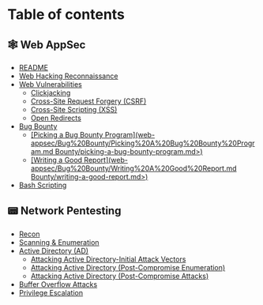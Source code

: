 # Table of contents

## 🕸 Web AppSec

* [README](README.md)
* [Web Hacking Reconnaissance](web-appsec/readme-1.md)
* [Web Vulnerabilities](<web-appsec/Web Vulnerabilities/README.md>)
  * [Clickjacking](<web-appsec/Web Vulnerabilities/clickjacking.md>)
  * [Cross-Site Request Forgery (CSRF)](<web-appsec/Web Vulnerabilities/cross-site-request-forgery-csrf.md>)
  * [Cross-Site Scripting (XSS)](<web-appsec/Web Vulnerabilities/cross-site-scripting-xss.md>)
  * [Open Redirects](<web-appsec/Web Vulnerabilities/open-redirects.md>)
* [Bug Bounty](<web-appsec/Bug Bounty/README.md>)
  * [\[Picking a Bug Bounty Program\](web-appsec/Bug%20Bounty/Picking%20A%20Bug%20Bounty%20Program.md Bounty/picking-a-bug-bounty-program.md>)](web-appsec/bug-bounty/picking-a-bug-bounty-program-web-appsec-bug-20bounty-picking-20a-20bug-20bounty-20program.md-bounty.md)
  * [\[Writing a Good Report\](web-appsec/Bug%20Bounty/Writing%20A%20Good%20Report.md Bounty/writing-a-good-report.md>)](web-appsec/bug-bounty/writing-a-good-report-web-appsec-bug-20bounty-writing-20a-20good-20report.md-bounty-writing-a-good-r.md)
* [Bash Scripting](web-appsec/bash-scripting.md)

## 📟 Network Pentesting

* [Recon](network-pentesting/recon.md)
* [Scanning & Enumeration](network-pentesting/scanning-and-enumeration.md)
* [Active Directory (AD)](<network-pentesting/Active Directory (AD)/README.md>)
  * [Attacking Active Directory-Initial Attack Vectors](<network-pentesting/Active Directory (AD)/attacking-active-directory-initial-attack-vectors.md>)
  * [Attacking Active Directory (Post-Compromise Enumeration)](<network-pentesting/Active Directory (AD)/attacking-active-directory-post-compromise-enumeration.md>)
  * [Attacking Active Directory (Post-Compromise Attacks)](<network-pentesting/Active Directory (AD)/attacking-active-directory-post-compromise-attacks.md>)
* [Buffer Overflow Attacks](network-pentesting/buffer-overflow-attacks.md)
* [Privilege Escalation](network-pentesting/privilege-escalation.md)
